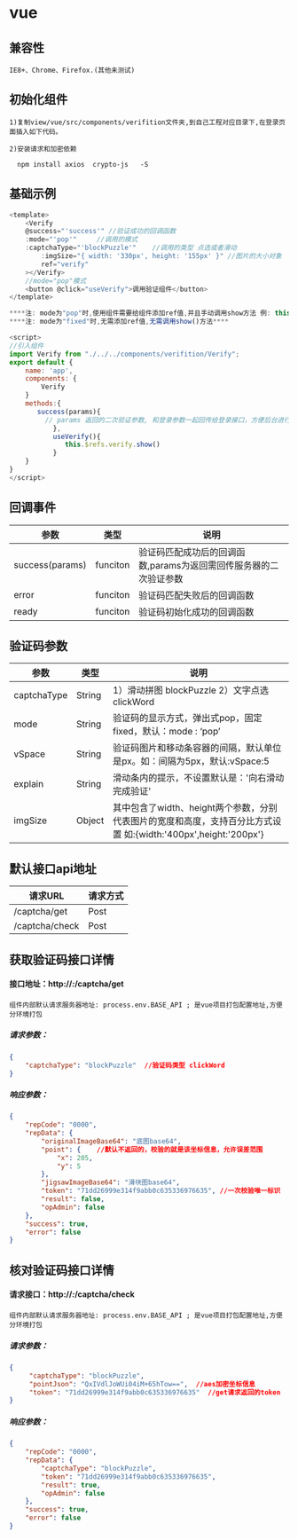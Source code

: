 # vue
##  兼容性
    IE8+、Chrome、Firefox.(其他未测试)
##  初始化组件
    1)复制view/vue/src/components/verifition文件夹,到自己工程对应目录下,在登录页面插入如下代码。

    2)安装请求和加密依赖

      npm install axios  crypto-js   -S

## 基础示例
```javascript
<template>
    <Verify
	@success="'success'" //验证成功的回调函数
	:mode="'pop'"     //调用的模式
	:captchaType="'blockPuzzle'"    //调用的类型 点选或者滑动
        :imgSize="{ width: '330px', height: '155px' }" //图片的大小对象
        ref="verify"
    ></Verify>
    //mode="pop"模式
    <button @click="useVerify">调用验证组件</button>
</template>

****注: mode为"pop"时,使用组件需要给组件添加ref值,并且手动调用show方法 例: this.$refs.verify.show()****
****注: mode为"fixed"时,无需添加ref值,无需调用show()方法****

<script>
//引入组件
import Verify from "./../../components/verifition/Verify";
export default {
	name: 'app',
	components: {
		Verify
	}
	methods:{
	   success(params){
	     // params 返回的二次验证参数, 和登录参数一起回传给登录接口，方便后台进行二次验证
           },
           useVerify(){
              this.$refs.verify.show()
           }
	}
}
</script>
```

## 回调事件

|  参数 | 类型 |  说明 |
| ------------ | ------------ | ------------ |
| success(params)  |  funciton | 验证码匹配成功后的回调函数,params为返回需回传服务器的二次验证参数  |
| error  |  funciton | 验证码匹配失败后的回调函数  |
| ready  |  funciton |  验证码初始化成功的回调函数 |

## 验证码参数

|  参数 | 类型 |  说明 |
| ------------ | ------------ | ------------ |
| captchaType | String | 1）滑动拼图 blockPuzzle  2）文字点选 clickWord  |
| mode  | String | 验证码的显示方式，弹出式pop，固定fixed，默认：mode : ‘pop’  |
| vSpace  | String | 验证码图片和移动条容器的间隔，默认单位是px。如：间隔为5px，默认:vSpace:5  |
| explain  | String |  滑动条内的提示，不设置默认是：'向右滑动完成验证' |
| imgSize | Object |  其中包含了width、height两个参数，分别代表图片的宽度和高度，支持百分比方式设置 如:{width:'400px',height:'200px'}

## 默认接口api地址
|  请求URL | 请求方式 |
| ------------ | ------------ |
| /captcha/get  | Post |
| /captcha/check  | Post |

## 获取验证码接口详情
#### 接口地址：http://*:*/captcha/get
    组件内部默认请求服务器地址: process.env.BASE_API ; 是vue项目打包配置地址,方便分环境打包
##### 请求参数：
```json
{
	"captchaType": "blockPuzzle"  //验证码类型 clickWord
}
```
##### 响应参数：
```json
{
    "repCode": "0000",
    "repData": {
        "originalImageBase64": "底图base64",
        "point": {    //默认不返回的，校验的就是该坐标信息，允许误差范围
            "x": 205,
            "y": 5
        },
        "jigsawImageBase64": "滑块图base64",
        "token": "71dd26999e314f9abb0c635336976635", //一次校验唯一标识
        "result": false,
        "opAdmin": false
    },
    "success": true,
    "error": false
}
```
## 核对验证码接口详情
#### 请求接口：http://*:*/captcha/check
    组件内部默认请求服务器地址: process.env.BASE_API ; 是vue项目打包配置地址,方便分环境打包
##### 请求参数：
```json
{
	 "captchaType": "blockPuzzle",
	 "pointJson": "QxIVdlJoWUi04iM+65hTow==",  //aes加密坐标信息
	 "token": "71dd26999e314f9abb0c635336976635"  //get请求返回的token
}
```
##### 响应参数：
```json
{
    "repCode": "0000",
    "repData": {
        "captchaType": "blockPuzzle",
        "token": "71dd26999e314f9abb0c635336976635",
        "result": true,
        "opAdmin": false
    },
    "success": true,
    "error": false
}
```

